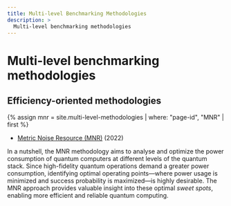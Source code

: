 ```yaml
---
title: Multi-level Benchmarking Methodologies
description: >
  Multi-level benchmarking methodologies
---
```


# Multi-level benchmarking methodologies

## Efficiency-oriented methodologies

{% assign mnr = site.multi-level-methodologies | where: "page-id", "MNR" | first %}
- <a href="{{ mnr.url | prepend: site.baseurl }}">Metric Noise Resource (MNR)</a> (2022)

In a nutshell, the MNR methodology aims to analyse and optimize the power consumption of quantum computers at different levels of the quantum stack. Since high-fidelity quantum operations demand a greater power consumption, identifying optimal operating points—where power usage is minimized and success probability is maximized—is highly desirable. The MNR approach provides valuable insight into these optimal *sweet spots*, enabling more efficient and reliable quantum computing.


